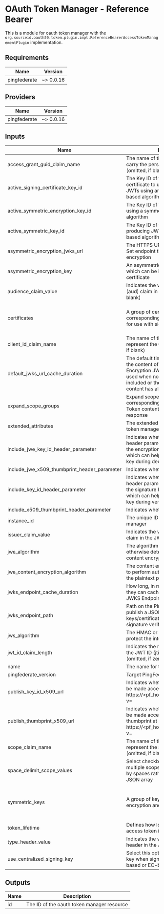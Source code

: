 # OAuth Token Manager - Reference Bearer

This is a module for oauth token manager with the `org.sourceid.oauth20.token.plugin.impl.ReferenceBearerAccessTokenManagementPlugin` implementation.

<!-- BEGINNING OF PRE-COMMIT-TERRAFORM DOCS HOOK -->
## Requirements

| Name | Version |
|------|---------|
| pingfederate | ~> 0.0.16 |

## Providers

| Name | Version |
|------|---------|
| pingfederate | ~> 0.0.16 |

## Inputs

| Name | Description | Type | Default | Required |
|------|-------------|------|---------|:--------:|
| access\_grant\_guid\_claim\_name | The name of the JWT claim used to carry the persistent access grant GUID (omitted, if blank) | `string` | `null` | no |
| active\_signing\_certificate\_key\_id | The Key ID of the key pair and certificate to use when producing JWTs using an RSA-based or EC-based algorithm | `string` | `null` | no |
| active\_symmetric\_encryption\_key\_id | The Key ID of the key to use when using a symmetric encryption algorithm | `string` | `null` | no |
| active\_symmetric\_key\_id | The Key ID of the key to use when producing JWTs using an HMAC-based algorithm | `string` | `null` | no |
| asymmetric\_encryption\_jwks\_url | The HTTPS URL of a JSON Web Key Set endpoint that has public key(s) for encryption | `string` | `null` | no |
| asymmetric\_encryption\_key | An asymmetric encryption public key, which can be in either JWK format or a certificate | `string` | `null` | no |
| audience\_claim\_value | Indicates the value of the Audience (aud) claim in the JWT (omitted, if blank) | `string` | `null` | no |
| certificates | A group of certificates and their corresponding public/private key pairs for use with signatures | <pre>list(object({<br>    key_id      = string<br>    certificate = string<br>  }))</pre> | n/a | yes |
| client\_id\_claim\_name | The name of the JWT claim used to represent the OAuth Client ID (omitted, if blank) | `string` | `"client_id"` | no |
| default\_jwks\_url\_cache\_duration | The default time in minutes to cache the content of the Asymmetric Encryption JWKS URL, which will be used when no cache directives are included or they indicate that the content has already expired | `number` | `720` | no |
| expand\_scope\_groups | Expand scope groups into their corresponding scopes in the Access Token contents and introspection response | `bool` | `false` | no |
| extended\_attributes | The extended attributes for the oauth token manager | `list(string)` | `[]` | no |
| include\_jwe\_key\_id\_header\_parameter | Indicates whether the Key ID (kid) header parameter will be included in the encryption header of the token, which can help identify the appropriate key during decryption | `bool` | `true` | no |
| include\_jwe\_x509\_thumbprint\_header\_parameter | Indicates whether the X | `string` | `"false"` | no |
| include\_key\_id\_header\_parameter | Indicates whether the Key ID (kid) header parameter will be included in the signature header of the token, which can help identify the appropriate key during verification | `bool` | `true` | no |
| include\_x509\_thumbprint\_header\_parameter | Indicates whether the X | `bool` | `false` | no |
| instance\_id | The unique ID for the oauth token manager | `any` | `null` | no |
| issuer\_claim\_value | Indicates the value of the Issuer (iss) claim in the JWT (omitted, if blank) | `string` | `null` | no |
| jwe\_algorithm | The algorithm used to encrypt or otherwise determine the value of the content encryption key | `string` | `null` | no |
| jwe\_content\_encryption\_algorithm | The content encryption algorithm used to perform authenticated encryption on the plaintext payload of the token | `string` | `null` | no |
| jwks\_endpoint\_cache\_duration | How long, in minutes, to tell clients that they can cache the content from the JWKS Endpoint Path | `number` | `720` | no |
| jwks\_endpoint\_path | Path on the PingFederate server to publish a JSON Web Key Set with the keys/certificates that can be used for signature verification | `string` | `null` | no |
| jws\_algorithm | The HMAC or signing algorithm used to protect the integrity of the token | `string` | `null` | no |
| jwt\_id\_claim\_length | Indicates the number of characters of the JWT ID (jti) claim in the JWT (omitted, if zero) | `number` | `0` | no |
| name | The name for the oauth token manager | `any` | n/a | yes |
| pingfederate\_version | Target PingFederate Version | `string` | `"10.0"` | no |
| publish\_key\_id\_x509\_url | Indicates whether the certificates will be made accessible by Key ID at https://<pf\_host>:<port>/ext/oauth/x509/kid?v=<id> | `string` | `"false"` | no |
| publish\_thumbprint\_x509\_url | Indicates whether the certificates will be made accessible by certificate thumbprint at https://<pf\_host>:<port>/ext/oauth/x509/x5t?v=<base64url encoded SHA-1 thumbprint> | `bool` | `false` | no |
| scope\_claim\_name | The name of the JWT claim used to represent the scope of the grant (omitted, if blank) | `string` | `"scope"` | no |
| space\_delimit\_scope\_values | Select checkbox to indicate that multiple scope strings will be delimited by spaces rather than represented as a JSON array | `bool` | `true` | no |
| symmetric\_keys | A group of keys for use with symmetric encryption and MAC algorithms. | <pre>list(object({<br>    key_id   = string<br>    key      = string<br>    encoding = string<br>  }))</pre> | `[]` | no |
| token\_lifetime | Defines how long, in minutes, an access token is valid | `number` | `120` | no |
| type\_header\_value | Indicates the value of the Type (typ) header  in the JWT (omitted, if blank) | `string` | `null` | no |
| use\_centralized\_signing\_key | Select this option to use a centralized key when signing JWTs using an RSA-based or EC-based algorithm | `bool` | `false` | no |

## Outputs

| Name | Description |
|------|-------------|
| id | The ID of the oauth token manager resource |

<!-- END OF PRE-COMMIT-TERRAFORM DOCS HOOK -->
